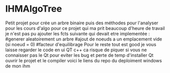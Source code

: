 # IHMAlgoTree
Petit projet pour crée un arbre binaire puis des méthodes pour l'analyser pour les cours d'algo 
pour ce projet qui ma prit beaucoup d'heure de travail je n'est pas pu ajouter les fcts suivante qui devait etre implementée :
#generer aleatoirement un arbre 
#ajout de noeuds a un emplacement vide (si noeud = 0)
#facteur d'equilibrage
Pour le reste tout est good je vous laisse regarder le code en ui QT c++ ca risque de piquer si vous ne connaisser pas le Qt pour eviter les bug et perte de temp d'installer Qt ouvrir le projet et le compiler 
voici le liens du repo du deploiment windows de mon ihm  
